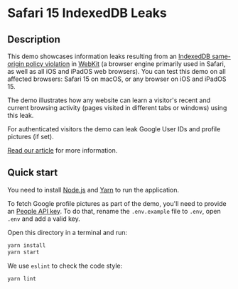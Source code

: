 # Safari 15 IndexedDB Leaks

## Description

This demo showcases information leaks resulting from an [IndexedDB same-origin policy violation](https://fingerprintjs.com/blog) in [WebKit](https://webkit.org/) (a browser engine primarily used in Safari, as well as all iOS and iPadOS web browsers). You can test this demo on all affected browsers: Safari 15 on macOS, or any browser on iOS and iPadOS 15.

The demo illustrates how any website can learn a visitor's recent and current browsing activity (pages visited in different tabs or windows) using this leak.

For authenticated visitors the demo can leak Google User IDs and profile pictures (if set).

[Read our article](https://fingerprintjs.com/blog) for more information.

## Quick start

You need to install [Node.js](https://nodejs.org/) and [Yarn](https://yarnpkg.com/) to run the application.

To fetch Google profile pictures as part of the demo, you'll need to provide an [People API key](https://developers.google.com/people/v1/how-tos/authorizing#APIKey). To do that, rename the `.env.example` file to `.env`, open `.env` and add a valid key.

Open this directory in a terminal and run:

```bash
yarn install
yarn start
```

We use `eslint` to check the code style:

```bash
yarn lint
```
